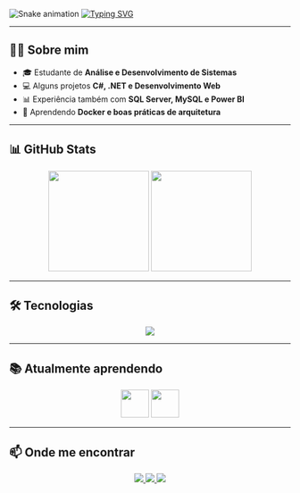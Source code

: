 ![Snake animation](https://github.com/luizfelipearmendro/luizfelipearmendro/blob/output/github-contribution-grid-snake.svg) [![Typing SVG](https://readme-typing-svg.demolab.com?font=Fira+Code&pause=1000&center=true&vCenter=true&width=500&lines=Hello%2C+my+name+is+Luiz+Felipe)](https://git.io/typing-svg)

---

## 👨‍💻 Sobre mim
- 🎓 Estudante de **Análise e Desenvolvimento de Sistemas**  
- 💻 Alguns projetos **C#, .NET e Desenvolvimento Web**
- 📊 Experiência também com **SQL Server, MySQL e Power BI**
- 🌱 Aprendendo **Docker e boas práticas de arquitetura**  

---

## 📊 GitHub Stats
<div align="center">
  <img height="180em" src="https://github-readme-stats.vercel.app/api?username=luizfelipearmendro&show_icons=true&theme=github_dark&include_all_commits=true&count_private=true"/>
  <img height="180em" src="https://github-readme-stats.vercel.app/api/top-langs/?username=luizfelipearmendro&layout=compact&langs_count=7&theme=github_dark"/>
</div>

---

## 🛠️ Tecnologias
<p align="center">
  <a href="https://skillicons.dev">
    <img src="https://skillicons.dev/icons?i=git,html,css,cs,dotnet,figma,mysql,netlify,visualstudio,vscode&theme=dark" />
  </a>
</p>

---

## 📚 Atualmente aprendendo
<p align="center">
  <img src="https://icongr.am/devicon/dot-net-plain-wordmark.svg?size=128&color=currentColor" width="50" height="50"/> 
  <img src="https://icongr.am/devicon/docker-original-wordmark.svg?size=128&color=currentColor" width="50" height="50"/>
</p>

---

## 📫 Onde me encontrar
<p align="center">
  <a href="https://instagram.com/aarmendro" target="_blank">
    <img src="https://img.shields.io/badge/Instagram-111?style=for-the-badge&logo=instagram&logoColor=E4405F"/>
  </a>
  <a href="mailto:contato@luizarmendro" target="_blank">
    <img src="https://img.shields.io/badge/Email-111?style=for-the-badge&logo=gmail&logoColor=D14836"/>
  </a>
  <a href="https://www.linkedin.com/in/luiz-felipe-dias-armendro" target="_blank">
    <img src="https://img.shields.io/badge/LinkedIn-111?style=for-the-badge&logo=linkedin&logoColor=0A66C2"/>
  </a>
</p>
